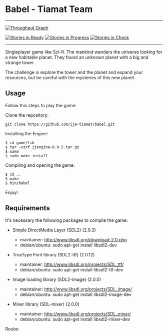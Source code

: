 # Babel - Tiamat Team

---

[![Throughput Graph](https://graphs.waffle.io/ije-tiamat/babel/throughput.svg)](https://waffle.io/ije-tiamat/babel/metrics)

[![Stories in Ready](https://badge.waffle.io/ije-tiamat/babel.png?label=ready&title=Ready)](http://waffle.io/ije-tiamat/babel)
[![Stories in Progress](https://badge.waffle.io/ije-tiamat/babel.png?label=in%20progress&title=In%20Progress)](http://waffle.io/ije-tiamat/babel) 
[![Stories in Check](https://badge.waffle.io/ije-tiamat/babel.png?label=check&title=Check)](http://waffle.io/ije-tiamat/babel)

---

Singleplayer game like Sci-fi. The mankind wanders the universe looking for a new habitable planet. They found an unknown planet with a big and strange tower.

The challenge is explore the tower and the planet and expand your resources, but be careful with the mysteries of this new planet.

Usage
------------
Follow this steps to play the game:

Clone the repository:
```
git clone https://github.com/ije-tiamat/babel.git
```

Installing the Engine:
```
$ cd game/lib
$ tar -vzxf ijengine-0.0.5.tar.gz
$ make
$ sudo make install
```

Compiling and opening the game:
```
$ cd ..
$ make
$ bin/babel
```

Enjoy!

Requirements
------------
It's necessary the following packages to compile the game:

- Simple DirectMedia Layer (SDL2) (2.0.3)
    * maintainer: http://www.libsdl.org/download-2.0.php
    * debian/ubuntu: sudo apt-get install libsdl2-dev

- TrueType Font library (SDL2-ttf) (2.0.12)
    * maintainer: http://www.libsdl.org/projects/SDL_ttf/
    * debian/ubuntu: sudo apt-get install libsdl2-ttf-dev

- Image loading library (SDL2-image) (2.0.0)
    * maintainer: http://www.libsdl.org/projects/SDL_image/
    * debian/ubuntu: sudo apt-get install libsdl2-image-dev

- Mixer library (SDL-mixer) (2.0.0)
    * maintainer: http://www.libsdl.org/projects/SDL_mixer/
    * debian/ubuntu: sudo apt-get install libsdl2-mixer-dev


Roubo